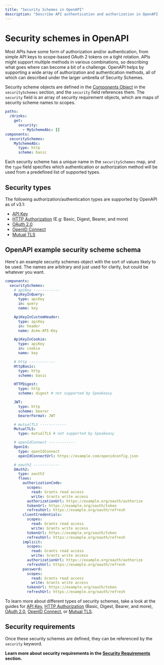 ```yaml
---
title: "Security Schemes in OpenAPI"
description: "Describe API authentication and authorization in OpenAPI using Security Schemes."
---
```


# Security schemes in OpenAPI

Most APIs have some form of authorization and/or authentication, from simple API keys to scope-based OAuth 2 tokens on a tight rotation. APIs might support multiple methods in various combinations, so describing what goes where can become a bit of a challenge. OpenAPI helps by supporting a wide array of authorization and authentication methods, all of which can described under the larger umbrella of Security Schemes.

Security scheme objects are defined in the [Components Object](/openapi/components) in the `securitySchemes` section, and the `security` field references them. The `security` field is an array of security requirement objects, which are maps of security scheme names to scopes.

```yaml
paths:
  /drinks:
    get:
      security:
        - MySchemeAbc: []
components:
  securitySchemes:
    MySchemeAbc:
      type: http
      scheme: basic
```

Each security scheme has a unique name in the `securitySchemes` map, and the `type` field specifies which authentication or authorization method will be used from a predefined list of supported types.

## Security types

The following authorization/authentication types are supported by OpenAPI as of v3.1:

- [API Key](/openapi/security/security-schemes/security-api-key)
- [HTTP Authorization](/openapi/security/security-schemes/security-http) (E.g: Basic, Digest, Bearer, and more)
- [OAuth 2.0](/openapi/security/security-schemes/security-oauth2)
- [OpenID Connect](/openapi/security/security-schemes/security-openid)
- [Mutual TLS](/openapi/security/security-schemes/security-mutualtls)

## OpenAPI example security scheme schema

Here's an example security schemes object with the sort of values likely to be used. The names are arbitrary and just used for clarity, but could be whatever you want.

```yaml
components:
  securitySchemes:
    # apiKey ------------
    ApiKeyInQuery:
      type: apiKey
      in: query
      name: key

    ApiKeyInCustomHeader:
      type: apiKey
      in: header
      name: Acme-API-Key

    ApiKeyInCookie:
      type: apiKey
      in: cookie
      name: key

    # http ------------
    HttpBasic:
      type: http
      scheme: basic

    HTTPDigest:
      type: http
      scheme: digest # not supported by Speakeasy

    JWT:
      type: http
      scheme: bearer
      bearerFormat: JWT

    # mutualTLS ------------
    MutualTLS:
      type: mutualTLS # not supported by Speakeasy

    # openIdConnect ------------
    OpenId:
      type: openIdConnect
      openIdConnectUrl: https://example.com/openidconfig.json

    # oauth2 ------------
    OAuth2:
      type: oauth2
      flows:
        authorizationCode:
          scopes:
            read: Grants read access
            write: Grants write access
          authorizationUrl: https://example.org/oauth/authorize
          tokenUrl: https://example.org/oauth/token
          refreshUrl: https://example.org/oauth/refresh
        clientCredentials:
          scopes:
            read: Grants read access
            write: Grants write access
          tokenUrl: https://example.org/oauth/token
          refreshUrl: https://example.org/oauth/refresh
        implicit:
          scopes:
            read: Grants read access
            write: Grants write access
          authorizationUrl: https://example.org/oauth/authorize
          refreshUrl: https://example.org/oauth/refresh
        password:
          scopes:
            read: Grants read access
            write: Grants write access
          tokenUrl: https://example.org/oauth/token
          refreshUrl: https://example.org/oauth/refresh
```

To learn more about different types of security schemes, take a look at the guides for [API Key](/openapi/security/security-schemes/security-api-key), [HTTP Authorization](/openapi/security/security-schemes/security-http) (Basic, Digest, Bearer, and more), [OAuth 2.0](/openapi/security/security-schemes/security-oauth2), [OpenID Connect](/openapi/security/security-schemes/security-openid), or [Mutual TLS](/openapi/security/security-schemes/security-mutualtls).

## Security requirements

Once these security schemes are defined, they can be referenced by the `security` keyword.

**Learn more about security requirements in the [Security Requirements](/openapi/security) section.**
